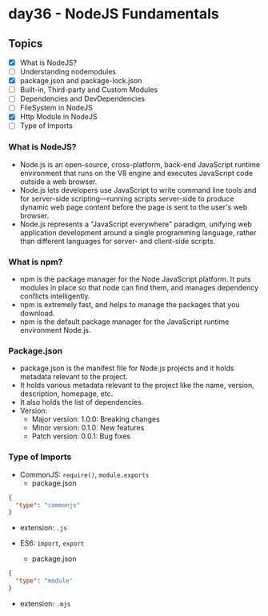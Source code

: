 # day36 - NodeJS Fundamentals

## Topics

- [x] What is NodeJS?
- [ ] Understanding nodemodules
- [x] package.json and package-lock.json
- [ ] Built-in, Third-party and Custom Modules
- [ ] Dependencies and DevDependencies
- [ ] FileSystem in NodeJS
- [x] Http Module in NodeJS
- [ ] Type of Imports

### What is NodeJS?

- Node.js is an open-source, cross-platform, back-end JavaScript runtime environment that runs on the V8 engine and executes JavaScript code outside a web browser.
- Node.js lets developers use JavaScript to write command line tools and for server-side scripting—running scripts server-side to produce dynamic web page content before the page is sent to the user's web browser.
- Node.js represents a "JavaScript everywhere" paradigm, unifying web application development around a single programming language, rather than different languages for server- and client-side scripts.

### What is npm?

- npm is the package manager for the Node JavaScript platform. It puts modules in place so that node can find them, and manages dependency conflicts intelligently.
- npm is extremely fast, and helps to manage the packages that you download.
- npm is the default package manager for the JavaScript runtime environment Node.js.

### Package.json

- package.json is the manifest file for Node.js projects and it holds metadata relevant to the project.
- It holds various metadata relevant to the project like the name, version, description, homepage, etc.
- It also holds the list of dependencies.
- Version:
  - Major version: 1.0.0: Breaking changes
  - Minor version: 0.1.0: New features
  - Patch version: 0.0.1: Bug fixes

### Type of Imports

- CommonJS: `require()`, `module.exports`
  - package.json

```json
{
  "type": "commonjs"
}
```

- extension: `.js`

- ES6: `import`, `export`
  - package.json

```json
{
  "type": "module"
}
```

- extension: `.mjs`

